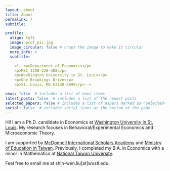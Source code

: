 ```yaml
---
layout: about
title: About
permalink: /
subtitle:

profile:
  align: left
  image: prof_pic.jpg
  image_circular: false # crops the image to make it circular
  more_info: >
  subtitle:

    <!--<p>Department of Economics</p>
    <p>MSC 1208‐228‐308</p>
    <p>Washington University in St. Louis</p>
    <p>One Brookings Drive</p>
    <p>St. Louis, MO 63130-4899</p>-->

news: false  # includes a list of news items
latest_posts: false  # includes a list of the newest posts
selected_papers: false # includes a list of papers marked as "selected={true}"
social: false  # includes social icons at the bottom of the page
---
```



Hi! I am a Ph.D. candidate in Economics at <a href='https://wustl.edu/'>Washington University in St. Louis</a>.
My research focuses in Behavioral/Experimental Economics and Microeconomic Theory. 

I am supported by <a href='https://mcdonnell.wustl.edu/'>McDonnell International Scholars Academy</a> and <a href='https://english.moe.gov.tw/mp-1.html'>Ministry of Education in Taiwan</a>.
Previously, I completed my B.A. in Economics with a minor in Mathematics at <a href='https://www.ntu.edu.tw/english/'>National Taiwan University</a>.

Feel free to email me at shih-wen.liu[at]wustl.edu.

<!--Write your biography here. Tell the world about yourself. Link to your favorite [subreddit](http://reddit.com). You can put a picture in, too. The code is already in, just name your picture `prof_pic.jpg` and put it in the `img/` folder.-->

<!--Put your address / P.O. box / other info right below your picture. You can also disable any of these elements by editing `profile` property of the YAML header of your `_pages/about.md`. Edit `_bibliography/papers.bib` and Jekyll will render your [publications page](/al-folio/publications/) automatically.-->

<!--Link to your social media connections, too. This theme is set up to use [Font Awesome icons](https://fontawesome.com/) and [Academicons](https://jpswalsh.github.io/academicons/), like the ones below. Add your Facebook, Twitter, LinkedIn, Google Scholar, or just disable all of them.-->